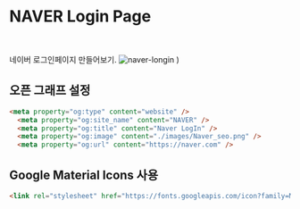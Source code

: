 # NAVER Login Page
<br>

네이버 로그인페이지 만들어보기.
![naver-longin](https://user-images.githubusercontent.com/81519415/120932831-6e6f1d00-c732-11eb-9ca1-946be102bd03.png)
)

## 오픈 그래프 설정

```html
<meta property="og:type" content="website" />
  <meta property="og:site_name" content="NAVER" />
  <meta property="og:title" content="Naver LogIn" />
  <meta property="og:image" content="./images/Naver_seo.png" />
  <meta property="og:url" content="https://naver.com" />
```
## Google Material Icons 사용
```html
<link rel="stylesheet" href="https://fonts.googleapis.com/icon?family=Material+Icons">
```

